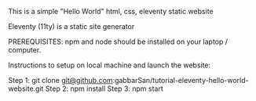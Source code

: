 This is a simple "Hello World" html, css, eleventy static website

Eleventy (11ty) is a static site generator

PREREQUISITES: npm and node should be installed on your laptop / computer.

Instructions to setup on local machine and launch the website:

Step 1: git clone git@github.com:gabbarSan/tutorial-eleventy-hello-world-website.git
Step 2: npm install
Step 3: npm start